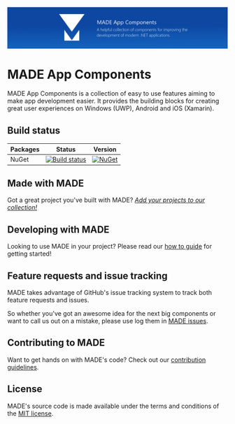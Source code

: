 <img src="ProjectBanner.png" alt="MADE App Components" />

# MADE App Components

MADE App Components is a collection of easy to use features aiming to make app development easier. It provides the building blocks for creating great user experiences on Windows (UWP), Android and iOS (Xamarin).

## Build status

| Packages | Status | Version |
| ------ | ------ | ------ |
| NuGet | [![Build status](https://jamesmcroft.visualstudio.com/_apis/public/build/definitions/51429873-1f51-4edf-86fa-aac46053f624/20/badge)](https://github.com/MADE-Apps/MADE-App-Components) | [![NuGet](https://img.shields.io/nuget/v/Nuget.Core.svg)](https://www.nuget.org/packages/MADE.App/) |

## Made with MADE

Got a great project you've built with MADE? [*Add your projects to our collection!*](PROJECTS.md)

## Developing with MADE

Looking to use MADE in your project? Please read our [how to guide](#) for getting started!

## Feature requests and issue tracking

MADE takes advantage of GitHub's issue tracking system to track both feature requests and issues. 

So whether you've got an awesome idea for the next big components or want to call us out on a mistake, please use log them in [MADE issues](https://github.com/MADE-Apps/MADE-App-Components/issues).

## Contributing to MADE

Want to get hands on with MADE's code? Check out our [contribution guidelines](CONTRIBUTING.md).


## License

MADE's source code is made available under the terms and conditions of the [MIT license](LICENSE).
